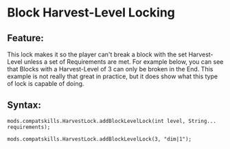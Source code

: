 # Block Harvest-Level Locking

## Feature:

This lock makes it so the player can't break a block with the set Harvest-Level unless a set of Requirements are met. For example below, you can see that Blocks with a Harvest-Level of 3 can only be broken in the End. This example is not really that great in practice, but it does show what this type of lock is capable of doing.

## Syntax:

    mods.compatskills.HarvestLock.addBlockLevelLock(int level, String... requirements);
    
    mods.compatskills.HarvestLock.addBlockLevelLock(3, "dim|1");